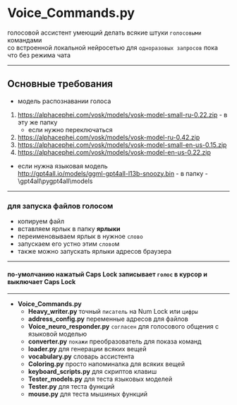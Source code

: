 # Voice_Commands.py

голосовой ассистент умеющий делать всякие штуки `голосовыми` командами  
со встроенной локальной нейросетью для `одноразовых запросов` пока что без режима чата
<hr>

##  Основные требования

* модель распознавании голоса   
1. https://alphacephei.com/vosk/models/vosk-model-small-ru-0.22.zip - в эту же папку    
   * если нужно переключаться
2. https://alphacephei.com/vosk/models/vosk-model-ru-0.42.zip 
3. https://alphacephei.com/vosk/models/vosk-model-small-en-us-0.15.zip 
4. https://alphacephei.com/vosk/models/vosk-model-en-us-0.22.zip   

* если нужна языковая модель  
http://gpt4all.io/models/ggml-gpt4all-l13b-snoozy.bin            - в папку - \gpt4all\pygpt4all\models

<hr>

### для запуска файлов голосом

* копируем файл
* вставляем ярлык в папку **ярлыки**
* переименовываем ярлык в нужное `слово`
* запускаем его устно этим `слово`м
* также можно запускать ярлыки адресов браузера

<hr>

#### по-умолчанию нажатый Caps Lock записывает `голос` в курсор и выключает Caps Lock

<hr>

* **Voice_Commands.py**
    * **Heavy_writer.py**          точный `писатель` на Num Lock или `цифры`
    * **address_config.py**        переменные адресов для файлов
    * **Voice_neuro_responder.py** `согласен` для голосового общения с языковой моделью
    * **converter.py**             `покажи` преобразователь для показа команд
    * **loader.py**                для генерации всяких вещей
    * **vocabulary.py**            словарь ассистента
    * **Coloring.py**              просто напоминалка для всяких вещей
    * **keyboard_scripts.py**      для скриптов клавиш
    * **Tester_models.py**         для теста языковых моделей
    * **Tester.py**                для теста функций
    * **mouse.py**                 для теста мышиных функций
